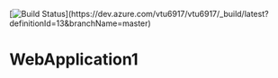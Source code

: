 [![Build Status](https://dev.azure.com/vtu6917/vtu6917/_apis/build/status/vtu6917-ASP.NET%20Core%20(.NET%20Framework)-CI%20(1)?branchName=master)](https://dev.azure.com/vtu6917/vtu6917/_build/latest?definitionId=13&branchName=master)
# WebApplication1
